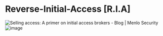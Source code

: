 # Reverse-Initial-Access [R.I.A]
<img src="https://cdn.prod.website-files.com/65565a6ae1bebedfef4026ca/65679af007e10f9446d5d7a1_Initial_access_brokers_blog.jpg" alt="Selling access: A primer on initial access brokers - Blog | Menlo Security"/>![image](https://github.com/user-attachments/assets/27f64da5-d2f8-408f-8dd6-e23e1366d1e0)
